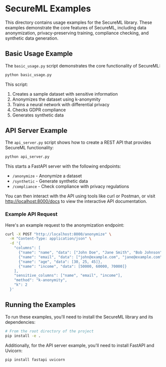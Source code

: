 # SecureML Examples

This directory contains usage examples for the SecureML library. These examples demonstrate the core features of SecureML, including data anonymization, privacy-preserving training, compliance checking, and synthetic data generation.

## Basic Usage Example

The `basic_usage.py` script demonstrates the core functionality of SecureML:

```bash
python basic_usage.py
```

This script:
1. Creates a sample dataset with sensitive information
2. Anonymizes the dataset using k-anonymity
3. Trains a neural network with differential privacy
4. Checks GDPR compliance
5. Generates synthetic data

## API Server Example

The `api_server.py` script shows how to create a REST API that provides SecureML functionality:

```bash
python api_server.py
```

This starts a FastAPI server with the following endpoints:
- `/anonymize` - Anonymize a dataset
- `/synthetic` - Generate synthetic data
- `/compliance` - Check compliance with privacy regulations

You can then interact with the API using tools like curl or Postman, or visit [http://localhost:8000/docs](http://localhost:8000/docs) to view the interactive API documentation.

### Example API Request

Here's an example request to the anonymization endpoint:

```bash
curl -X POST "http://localhost:8000/anonymize" \
  -H "Content-Type: application/json" \
  -d '{
    "columns": [
      {"name": "name", "data": ["John Doe", "Jane Smith", "Bob Johnson"]},
      {"name": "email", "data": ["john@example.com", "jane@example.com", "bob@example.com"]},
      {"name": "age", "data": [30, 25, 45]},
      {"name": "income", "data": [50000, 60000, 70000]}
    ],
    "sensitive_columns": ["name", "email", "income"],
    "method": "k-anonymity",
    "k": 2
  }'
```

## Running the Examples

To run these examples, you'll need to install the SecureML library and its dependencies:

```bash
# From the root directory of the project
pip install -e .
```

Additionally, for the API server example, you'll need to install FastAPI and Uvicorn:

```bash
pip install fastapi uvicorn
``` 